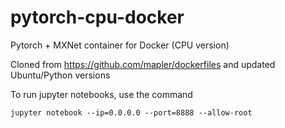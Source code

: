 # pytorch-cpu-docker
Pytorch + MXNet container for Docker (CPU version)

Cloned from https://github.com/mapler/dockerfiles and updated Ubuntu/Python versions

To run jupyter notebooks, use the command

`jupyter notebook --ip=0.0.0.0 --port=8888 --allow-root`
